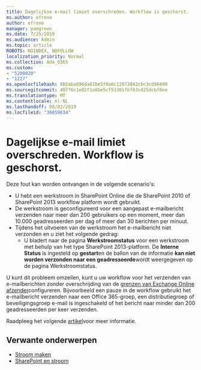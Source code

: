```yaml
---
title: Dagelijkse e-mail limiet overschreden. Workflow is geschorst.
ms.author: efrene
author: efrene
manager: pamgreen
ms.date: 7/25/2019
ms.audience: Admin
ms.topic: article
ROBOTS: NOINDEX, NOFOLLOW
localization_priority: Normal
ms.collection: Adm_O365
ms.custom:
- "5200020"
- "1227"
ms.openlocfilehash: 802aba696da61be5f0a6c12072842cbc3cd96499
ms.sourcegitcommit: 407f6c1e82f1a0be5cf53301fbf03cd25dcbf0ee
ms.translationtype: MT
ms.contentlocale: nl-NL
ms.lasthandoff: 08/02/2019
ms.locfileid: "36059634"
---
```

# <a name="daily-email-limit-exceeded-workflow-is-suspended"></a>Dagelijkse e-mail limiet overschreden. Workflow is geschorst.

Deze fout kan worden ontvangen in de volgende scenario's:

- U hebt een werkstroom in SharePoint Online die de SharePoint 2010 of SharePoint 2013 workflow platform wordt gebruikt.
- De werkstroom is geconfigureerd voor een aangepast e-mailbericht verzenden naar meer dan 200 gebruikers op een moment, meer dan 10.000 geadresseerden per dag of meer dan 30 berichten per minuut.
- Tijdens het uitvoeren van de werkstroom het e-mailbericht niet verzonden en u ziet het volgende gedrag:
    - U bladert naar de pagina **Werkstroomstatus** voor een werkstroom met behulp van het type SharePoint 2013-platform. De **Interne Status** is ingesteld op **gestart**en de ballon van de informatie **kan niet worden verzonden naar een geadresseerde**wordt weergegeven op de pagina Werkstroomstatus.

U kunt dit probleem omzeilen, kunt u uw workflow voor het verzenden van e-mailberichten zonder overschrijding van de [grenzen van Exchange Online afzender](https://docs.microsoft.com/office365/servicedescriptions/exchange-online-service-description/exchange-online-limits#recipientlimits)configureren. Bijvoorbeeld een pauze in de workflow gebruikt het e-mailbericht verzenden naar een Office 365-groep, een distributiegroep of beveiligingsgroep e-mail is ingeschakeld of het bericht naar minder dan 200 geadresseerden per keer verzenden.


Raadpleeg het volgende [artikel](https://support.microsoft.com/help/3150442/daily-email-limit-has-exceeded-and-your-workflow-has-been-suspended-or)voor meer informatie.

## <a name="related-topics"></a>Verwante onderwerpen
- [Stroom maken](https://support.office.com/article/Create-a-flow-for-a-list-or-library-in-SharePoint-Online-or-OneDrive-for-Business-a9c3e03b-0654-46af-a254-20252e580d01) 
- [SharePoint en stroom](https://flow.microsoft.com/blog/sharepoint-and-flow/) 